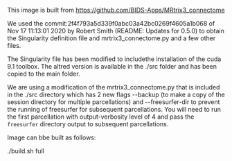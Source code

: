 This image is built from https://github.com/BIDS-Apps/MRtrix3_connectome

We used the commit:2f4f793a5d339f0abc03a42bc0269f4605a1b068 of Nov 17 11:13:01 2020 by Robert Smith (README: Updates for 0.5.0) to obtain the Singularity definition file and mrtrix3_connectome.py and a few other files.


The Singularity file has been modified to includethe installation of the cuda 9.1 toolbox. The altred version is available in the ./src folder and has been copied to the main folder.

We are using a modification of the mrtrix3_connectome.py that is included in the ./src directory which has 2 new flags --backup (to make a copy of the session directory for multiple parcellations) and --freesurfer-dir to prevent the running of freesurfer for subsequent parcellations. You will need to run the first parcellation with output-verbosity level of 4 and pass the `freesurfer` directory output to subsequent parcellations.

Image can bbe built as follows:

./build.sh full
